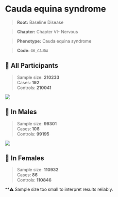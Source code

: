 # Cauda equina syndrome

> **Root:** Baseline Disease  

> **Chapter:** Chapter VI- Nervous  

> **Phenotype:** Cauda equina syndrome  

> **Code:** `G6_CAUDA`

## 🧪 All Participants  
> Sample size: **210233**  
> Cases: **192**  
> Controls: **210041**
<img src="/Disease/Figures/ALL/Incidence/G6_CAUDA.png"/>
<CsvTable src="/Disease/Data/ALL/Incidence/COX_G6_CAUDA.csv" label="🔍 View full results" />

## 👨 In Males  
> Sample size: **99301**  
> Cases: **106**  
> Controls: **99195**
<img src="/Disease/Figures/Male/Incidence/G6_CAUDA.png"/>
<CsvTable src="/Disease/Data/Male/Incidence/COX_G6_CAUDA.csv" label="🔍 View full results" />

## 👩 In Females  
> Sample size: **110932**  
> Cases: **86**  
> Controls: **110846**

**⚠️ Sample size too small to interpret results reliably.

